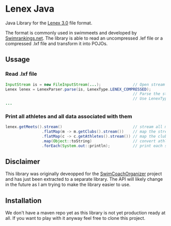 # Lenex Java

Java Library for the [Lenex 3.0](https://de.wikipedia.org/wiki/Lenex) file format. 

The format is commonly used in swimmeets and developed by [Swimrankings.net](https://www.swimrankings.net/).
The library is able to read an uncompressed .lef file or a compressed .lxf file and transform it into POJOs.

## Ussage

### Read .lxf file
```java
InputStream is = new FileInputStream(...);              // Open stream to lenex file
Lenex lenex = LenexParser.parse(is, LenexType.LENEX_COMPRESSED);
                                                        // Parse the stream to the lenex object
                                                        // Use LenexType.LENEX_PLAIN if you are reading a .lef file
...
```

### Print all athletes and all data associated with them
```java
lenex.getMeets().stream()                               // stream all meets
                .flatMap(m -> m.getClubs().stream())    // map the stream to a list of clubs
                .flatMap(c -> c.getAthletes().stream()) // map the clubs to a list of athletes
                .map(Object::toString)                  // convert athletes to string
                .forEach(System.out::println);          // print each string
```

## Disclaimer
This library was originally deveopped for the [SwimCoachOrganizer](https://github.com/Tiim/SwimCoachOrganizer)
project and has just been extracted to a separate library. The API will likely change in the future as I am 
trying to make the library easier to use.

## Installation
We don't have a maven repo yet as this library is not yet production ready at all. 
If you want to play with it anyway feel free to clone this project.


